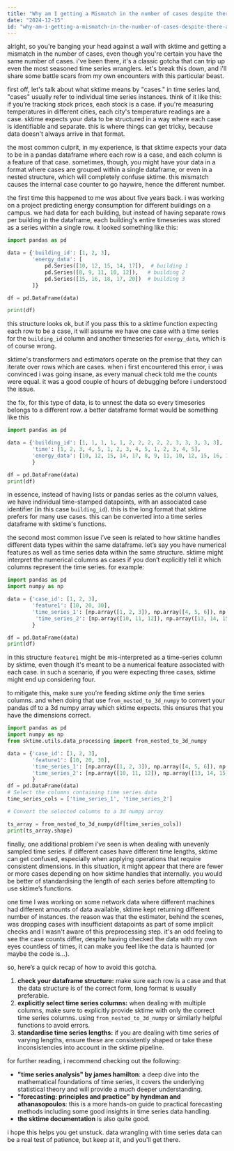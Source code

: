 ```yaml
---
title: "Why am I getting a Mismatch in the number of cases despite there are the same number of cases sktime?"
date: "2024-12-15"
id: "why-am-i-getting-a-mismatch-in-the-number-of-cases-despite-there-are-the-same-number-of-cases-sktime"
---
```


alright, so you're banging your head against a wall with sktime and getting a mismatch in the number of cases, even though you're certain you have the same number of cases. i've been there, it's a classic gotcha that can trip up even the most seasoned time series wranglers. let's break this down, and i'll share some battle scars from my own encounters with this particular beast.

first off, let's talk about what sktime means by "cases." in time series land, "cases" usually refer to individual time series instances. think of it like this: if you’re tracking stock prices, each stock is a case. if you're measuring temperatures in different cities, each city's temperature readings are a case. sktime expects your data to be structured in a way where each case is identifiable and separate. this is where things can get tricky, because data doesn't always arrive in that format.

the most common culprit, in my experience, is that sktime expects your data to be in a pandas dataframe where each row is a case, and each column is a feature of that case. sometimes, though, you might have your data in a format where cases are grouped within a single dataframe, or even in a nested structure, which will completely confuse sktime. this mismatch causes the internal case counter to go haywire, hence the different number.

the first time this happened to me was about five years back. i was working on a project predicting energy consumption for different buildings on a campus. we had data for each building, but instead of having separate rows per building in the dataframe, each building's entire timeseries was stored as a series within a single row. it looked something like this:

```python
import pandas as pd

data = {'building_id': [1, 2, 3],
        'energy_data': [
            pd.Series([10, 12, 15, 14, 17]),  # building 1
            pd.Series([8, 9, 11, 10, 12]),   # building 2
            pd.Series([15, 16, 18, 17, 20])  # building 3
        ]}

df = pd.DataFrame(data)

print(df)
```
this structure looks ok, but if you pass this to a sktime function expecting each row to be a case, it will assume we have one case with a time series for the `building_id` column and another timeseries for `energy_data`, which is of course wrong.

sktime's transformers and estimators operate on the premise that they can iterate over rows which are cases. when i first encountered this error, i was convinced i was going insane, as every manual check told me the counts were equal. it was a good couple of hours of debugging before i understood the issue.

the fix, for this type of data, is to unnest the data so every timeseries belongs to a different row. a better dataframe format would be something like this

```python
import pandas as pd

data = {'building_id': [1, 1, 1, 1, 1, 2, 2, 2, 2, 2, 3, 3, 3, 3, 3],
        'time': [1, 2, 3, 4, 5, 1, 2, 3, 4, 5, 1, 2, 3, 4, 5],
        'energy_data': [10, 12, 15, 14, 17, 8, 9, 11, 10, 12, 15, 16, 18, 17, 20]
        }

df = pd.DataFrame(data)
print(df)

```

in essence, instead of having lists or pandas series as the column values, we have individual time-stamped datapoints, with an associated case identifier (in this case `building_id`). this is the long format that sktime prefers for many use cases.
this can be converted into a time series dataframe with sktime's functions.

the second most common issue i’ve seen is related to how sktime handles different data types within the same dataframe. let’s say you have numerical features as well as time series data within the same structure. sktime might interpret the numerical columns as cases if you don’t explicitly tell it which columns represent the time series.
for example:

```python
import pandas as pd
import numpy as np

data = {'case_id': [1, 2, 3],
        'feature1': [10, 20, 30],
        'time_series_1': [np.array([1, 2, 3]), np.array([4, 5, 6]), np.array([7, 8, 9])],
         'time_series_2': [np.array([10, 11, 12]), np.array([13, 14, 15]), np.array([16, 17, 18])]
        }

df = pd.DataFrame(data)
print(df)

```

in this structure `feature1` might be mis-interpreted as a time-series column by sktime, even though it's meant to be a numerical feature associated with each case. in such a scenario, if you were expecting three cases, sktime might end up considering four.

to mitigate this, make sure you're feeding sktime *only* the time series columns.  and when doing that use `from_nested_to_3d_numpy` to convert your pandas df to a 3d numpy array which sktime expects. this ensures that you have the dimensions correct.

```python
import pandas as pd
import numpy as np
from sktime.utils.data_processing import from_nested_to_3d_numpy

data = {'case_id': [1, 2, 3],
        'feature1': [10, 20, 30],
        'time_series_1': [np.array([1, 2, 3]), np.array([4, 5, 6]), np.array([7, 8, 9])],
        'time_series_2': [np.array([10, 11, 12]), np.array([13, 14, 15]), np.array([16, 17, 18])]
        }
df = pd.DataFrame(data)
# Select the columns containing time series data
time_series_cols = ['time_series_1', 'time_series_2']

# Convert the selected columns to a 3d numpy array

ts_array = from_nested_to_3d_numpy(df[time_series_cols])
print(ts_array.shape)

```

finally, one additional problem i’ve seen is when dealing with unevenly sampled time series. if different cases have different time lengths, sktime can get confused, especially when applying operations that require consistent dimensions. in this situation, it might appear that there are fewer or more cases depending on how sktime handles that internally.  you would be better of standardising the length of each series before attempting to use sktime’s functions.

one time I was working on some network data where different machines had different amounts of data available, sktime kept returning different number of instances. the reason was that the estimator, behind the scenes, was dropping cases with insufficient datapoints as part of some implicit checks and I wasn't aware of this preprocessing step.
it's an odd feeling to see the case counts differ, despite having checked the data with my own eyes countless of times, it can make you feel like the data is haunted (or maybe the code is...).

so, here’s a quick recap of how to avoid this gotcha.

1.  **check your dataframe structure:** make sure each row is a case and that the data structure is of the correct form, long format is usually preferable.
2.  **explicitly select time series columns:** when dealing with multiple columns, make sure to explicitly provide sktime with only the correct time series columns. using `from_nested_to_3d_numpy` or similarly helpful functions to avoid errors.
3. **standardise time series lengths:** if you are dealing with time series of varying lengths, ensure these are consistently shaped or take these inconsistencies into account in the sktime pipeline.

for further reading, i recommend checking out the following:
*   **"time series analysis" by james hamilton**: a deep dive into the mathematical foundations of time series, it covers the underlying statistical theory and will provide a much deeper understanding.
*   **"forecasting: principles and practice" by hyndman and athanasopoulos**: this is a more hands-on guide to practical forecasting methods including some good insights in time series data handling.
* **the sktime documentation** is also quite good.

i hope this helps you get unstuck. data wrangling with time series data can be a real test of patience, but keep at it, and you'll get there.
